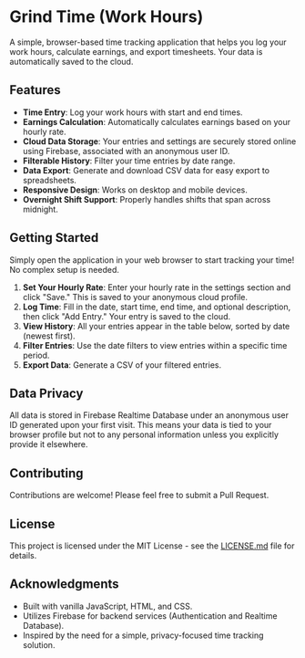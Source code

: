 # Grind Time (Work Hours)

A simple, browser-based time tracking application that helps you log your work hours, calculate earnings, and export timesheets. Your data is automatically saved to the cloud.

## Features

* **Time Entry**: Log your work hours with start and end times.
* **Earnings Calculation**: Automatically calculates earnings based on your hourly rate.
* **Cloud Data Storage**: Your entries and settings are securely stored online using Firebase, associated with an anonymous user ID.
* **Filterable History**: Filter your time entries by date range.
* **Data Export**: Generate and download CSV data for easy export to spreadsheets.
* **Responsive Design**: Works on desktop and mobile devices.
* **Overnight Shift Support**: Properly handles shifts that span across midnight.

## Getting Started

Simply open the application in your web browser to start tracking your time! No complex setup is needed.

1.  **Set Your Hourly Rate**: Enter your hourly rate in the settings section and click "Save." This is saved to your anonymous cloud profile.
2.  **Log Time**: Fill in the date, start time, end time, and optional description, then click "Add Entry." Your entry is saved to the cloud.
3.  **View History**: All your entries appear in the table below, sorted by date (newest first).
4.  **Filter Entries**: Use the date filters to view entries within a specific time period.
5.  **Export Data**: Generate a CSV of your filtered entries.

## Data Privacy

All data is stored in Firebase Realtime Database under an anonymous user ID generated upon your first visit. This means your data is tied to your browser profile but not to any personal information unless you explicitly provide it elsewhere.

## Contributing

Contributions are welcome! Please feel free to submit a Pull Request.

## License

This project is licensed under the MIT License - see the [LICENSE.md](license.md) file for details.

## Acknowledgments

* Built with vanilla JavaScript, HTML, and CSS.
* Utilizes Firebase for backend services (Authentication and Realtime Database).
* Inspired by the need for a simple, privacy-focused time tracking solution.